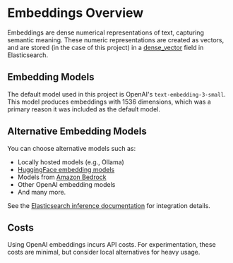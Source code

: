 # Embeddings Overview

Embeddings are dense numerical representations of text, capturing semantic meaning. These numeric representations are created as vectors, and are stored (in the case of this project) in a [dense_vector](https://www.elastic.co/guide/en/elasticsearch/reference/current/dense-vector.html) field in Elasticsearch.

## Embedding Models
The default model used in this project is OpenAI's `text-embedding-3-small`. This model produces embeddings with 1536 dimensions, which was a primary reason it was included as the default model.

## Alternative Embedding Models
You can choose alternative models such as:
- Locally hosted models (e.g., Ollama)
- [HuggingFace embedding models](https://www.elastic.co/guide/en/elasticsearch/reference/current/infer-service-hugging-face.html)
- Models from [Amazon Bedrock](https://www.elastic.co/guide/en/elasticsearch/reference/current/infer-service-amazon-bedrock.html)
- Other OpenAI embedding models
- And many more.

See the [Elasticsearch inference documentation](https://www.elastic.co/guide/en/elasticsearch/reference/current/inference-apis.html) for integration details.

## Costs
Using OpenAI embeddings incurs API costs. For experimentation, these costs are minimal, but consider local alternatives for heavy usage.
